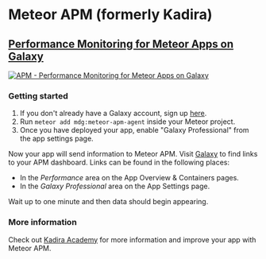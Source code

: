 # Meteor APM (formerly Kadira)
## [Performance Monitoring for Meteor Apps on Galaxy](https://www.meteor.com/hosting) 

[![APM - Performance Monitoring for Meteor Apps on Galaxy](https://i.cloudup.com/LwrCCa_RRE.png)](https://www.meteor.com/hosting)

### Getting started

1. If you don't already have a Galaxy account, sign up [here](https://www.meteor.com/hosting).
2. Run `meteor add mdg:meteor-apm-agent` inside your Meteor project.
3. Once you have deployed your app, enable "Galaxy Professional" from the app settings page.

Now your app will send information to Meteor APM. Visit [Galaxy](https://galaxy.meteor.com) to find links to your APM dashboard.  Links can be found in the following places:
- In the *Performance* area on the App Overview & Containers pages.
- In the *Galaxy Professional* area on the App Settings page.

Wait up to one minute and then data should begin appearing.

### More information

Check out [Kadira Academy](https://kadira.io/academy) for more information and improve your app with Meteor APM.
